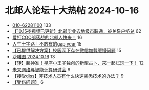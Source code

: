 # 北邮人论坛十大热帖 2024-10-16

- [010-62281100](https://bbs.byr.cn/article/Talking/6427998) 133
- [【10.15夜视频已更新】北邮毕业去地级市联通，被关系户挤兑](https://bbs.byr.cn/article/Job/2216650) 62
- [爱打COC部落战的北邮人快来！](https://bbs.byr.cn/article/OnlineGame/43768) 16
- [人生十字路｜不敢有的gap year](https://bbs.byr.cn/article/GoAbroad/399047) 15
- [【已提供解决方案】校园网下存在微信加载缓慢问题](https://bbs.byr.cn/article/BUPTNet/108865) 15
- [沙雕图 2024.10.16](https://bbs.byr.cn/article/Joke/732678) 13
- [【转】超神准！星座小王子独创的新型占卜、來一起試玩一下！](https://bbs.byr.cn/article/Constellations/326533) 12
- [未来网络与智能计算研讨会](https://bbs.byr.cn/article/Picture/3368581) 9
- [【接受diss】非技术人员有什么快速熟悉技术的办法？](https://bbs.byr.cn/article/WorkLife/1220853) 9
- [【受伤问题】](https://bbs.byr.cn/article/Gymnasium/121341) 6


